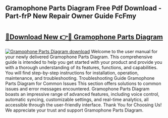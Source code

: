 ## Gramophone Parts Diagram Free Pdf Download - Part-frP New Repair Owner Guide FcFmy

# <h2><a href="http://dflevk.blite.top/?on=Gramophone+Parts+Diagram">🔗Download New 👉🔴 Gramophone Parts Diagram</a></h2>

[![Gramophone Parts Diagram download](https://i.imgur.com/lujVjoI.png)](http://dflevk.blite.top/?on=Gramophone+Parts+Diagram)
Welcome to the user manual for your newly delivered Gramophone Parts Diagram. This comprehensive guide is intended to help you get started with your product and provide you with a thorough understanding of its features, functions, and capabilities. You will find step-by-step instructions for installation, operation, maintenance, and troubleshooting. Troubleshooting Guide Gramophone Parts Diagram for Common Issues This section offers solutions to common issues and error messages encountered. Gramophone Parts Diagram boasts an impressive range of advanced features, including voice control, automatic syncing, customizable settings, and real-time analytics, all accessible through the user-friendly interface. Thank You for Choosing Us! We appreciate your trust and support Gramophone Parts Diagram.
